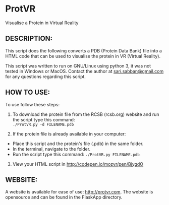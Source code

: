 # ProtVR
Visualise a Protein in Virtual Reality



## DESCRIPTION:
This script does the following converts a PDB (Protein Data Bank) file into a HTML code that can be used to visualise the protein in VR (Virtual Reality).

This script was written to run on GNU/Linux using python 3, it was not tested in Windows or MacOS.
Contact the author at sari.sabban@gmail.com for any questions regarding this script.



## HOW TO USE:
To use follow these steps:

1. To download the protein file from the RCSB (rcsb.org) website and run the script type this command:<br>
`./ProtVR.py -d FILENAME.pdb `

2. If the protein file is already available in your computer:
  * Place this script and the protein's file (.pdb) in the same folder.
  * In the terminal, navigate to the folder.
  * Run the script type this command: `./ProtVR.py FILENAME.pdb `

3. View your HTML script in http://codepen.io/mozvr/pen/BjygdO


## WEBSITE:
A website is available for ease of use: http://protvr.com. The website is opensource and can be found in the FlaskApp directory.
